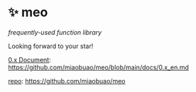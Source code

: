 # ✨ meo

*frequently-used function library*

Looking forward to your star! 

[0.x Document](https://github.com/miaobuao/meo/blob/main/docs/0.x_en.md): https://github.com/miaobuao/meo/blob/main/docs/0.x_en.md

[repo](https://github.com/miaobuao/meo): https://github.com/miaobuao/meo
